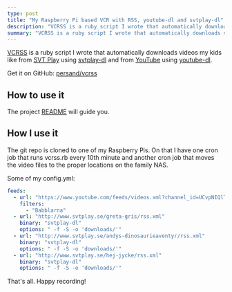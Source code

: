 ```yaml
---
type: post
title: "My Raspberry Pi based VCR with RSS, youtube-dl and svtplay-dl"
description: "VCRSS is a ruby script I wrote that automatically downloads videos my kids like from SVT Play and YouTube."
summary: "VCRSS is a ruby script I wrote that automatically downloads videos my kids like from SVT Play and YouTube."
---
```


[VCRSS](https://github.com/persand/vcrss) is a ruby script I wrote that automatically downloads videos my kids like from [SVT Play](http://www.svtplay.se) using [svtplay-dl](https://svtplay-dl.se) and from [YouTube](https://youtube.com/) using [youtube-dl](https://rg3.github.io/youtube-dl/).

Get it on GitHub: [persand/vcrss](https://github.com/persand/vcrss)

## How to use it

The project [README](https://github.com/persand/vcrss/blob/master/README.md) will guide you.

## How I use it

The git repo is cloned to one of my Raspberry Pis. On that I have one cron job that runs vcrss.rb every 10th minute and another cron job that moves the video files to the proper locations on the family NAS.

Some of my config.yml:

```yaml
feeds:
  - url: "https://www.youtube.com/feeds/videos.xml?channel_id=UCvpNIQlTMpDfR8kv9Z64f5g"
    filters:
      - "Babblarna"
  - url: "http://www.svtplay.se/greta-gris/rss.xml"
    binary: "svtplay-dl"
    options: " -f -S -o 'downloads/'"
  - url: "http://www.svtplay.se/andys-dinosaurieaventyr/rss.xml"
    binary: "svtplay-dl"
    options: " -f -S -o 'downloads/'"
  - url: "http://www.svtplay.se/hej-jycke/rss.xml"
    binary: "svtplay-dl"
    options: " -f -S -o 'downloads/'"
```

That's all. Happy recording!
